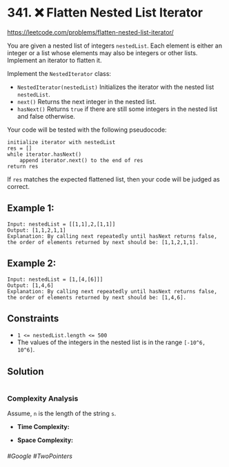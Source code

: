 # 341. ❌ Flatten Nested List Iterator
https://leetcode.com/problems/flatten-nested-list-iterator/

You are given a nested list of integers `nestedList`. Each element is either an integer or a list whose elements may also be integers or other lists. Implement an iterator to flatten it.

Implement the `NestedIterator` class:
- `NestedIterator(nestedList)` Initializes the iterator with the nested list `nestedList`.
- `next()` Returns the next integer in the nested list.
- `hasNext()` Returns `true` if there are still some integers in the nested list and false otherwise.

Your code will be tested with the following pseudocode:
```
initialize iterator with nestedList
res = []
while iterator.hasNext()
    append iterator.next() to the end of res
return res
```
If `res` matches the expected flattened list, then your code will be judged as correct.


## Example 1:
````
Input: nestedList = [[1,1],2,[1,1]]
Output: [1,1,2,1,1]
Explanation: By calling next repeatedly until hasNext returns false, the order of elements returned by next should be: [1,1,2,1,1].
````
## Example 2:
````
Input: nestedList = [1,[4,[6]]]
Output: [1,4,6]
Explanation: By calling next repeatedly until hasNext returns false, the order of elements returned by next should be: [1,4,6].
````


## Constraints
- `1 <= nestedList.length <= 500`
- The values of the integers in the nested list is in the range `[-10^6, 10^6]`.
## Solution 



````js

````
### Complexity Analysis

Assume, `n` is the length of the string `s`.
- <b>Time Complexity:</b> 

- <b>Space Complexity:</b> 
###### #Google #TwoPointers
